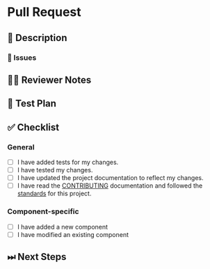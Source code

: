 <!---
Thanks for filing a pull request 😄 ! Before you submit, please read the following:

Search open/closed issues before submitting. Someone may have pushed the same thing before!

Provide a summary of your changes in the title field above.
-->

# Pull Request

## 📖 Description

<!---
Provide some background and a description of your work.
What problem does this change solve?
Is this a breaking change, chore, fix, feature, etc?
-->

### 🎫 Issues

<!---
* List and link relevant issues here.
-->

## 👩‍💻 Reviewer Notes

<!---
Provide some notes for reviewers to help them provide targeted feedback and testing.

Do you recommend a smoke test for this PR? What steps should be followed?
Are there particular areas of the code the reviewer should focus on?
-->

## 📑 Test Plan

<!---
Please provide a summary of the tests affected by this work and any unique strategies employed in testing the features/fixes.
-->

## ✅ Checklist

### General

<!--- Review the list and put an x in the boxes that apply. -->

- [ ] I have added tests for my changes.
- [ ] I have tested my changes.
- [ ] I have updated the project documentation to reflect my changes.
- [ ] I have read the [CONTRIBUTING](https://github.com/Microsoft/fast-blazor/blob/master/CONTRIBUTING.md) documentation and followed the [standards](https://www.fast.design/docs/community/code-of-conduct/#our-standards) for this project.

### Component-specific

<!--- Review the list and put an x in the boxes that apply. -->
<!--- Remove this section if not applicable. -->

- [ ] I have added a new component
- [ ] I have modified an existing component

## ⏭ Next Steps

<!---
If there is relevant follow-up work to this PR, please list any existing issues or provide brief descriptions of what you would like to do next.
-->
